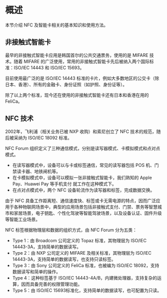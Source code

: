 # 概述

本节介绍 NFC 及智能卡相关的基本知识和使用方法。

## 非接触式智能卡

最早的非接触式智能卡应用是韩国首尔的公共交通票务，使用的是 MIFARE 技术。随着 MIFARE 的广泛使用，常用的非接触式智能卡先后被纳入两个国际标准：ISO/IEC 14443 和 ISO/IEC 15693。

目前使用最广泛的是 ISO/IEC 14443 标准的卡片，例如大多数地区的公交卡（除日本、香港）、所有的金融卡、身份证照（如护照、身份证等）。

除了以上两个标准，现今还在使用的非接触式智能卡还有日本和香港在用的 FeliCa。

## NFC 技术

2002年，飞利浦（相关业务已被 NXP 收购）和索尼创立了 NFC 技术的规范，随后被采纳为 ISO/IEC 18092 标准。

NFC Forum 组织定义了三种通信模式，分别是读写器模式、卡模拟模式和点对点模式。

- 在读写器模式中，设备可以与卡或标签通信，常见的读写器包括 POS 机、门禁读卡器、地铁闸机等。
- 在卡模拟模式中，设备可以模拟一张非接触式智能卡，我们熟知的 Apple Pay、Huawei Pay 等手机支付 就工作在这种模式下。
- 在点对点模式中，两个 NFC 设备轮流作为读写器和标签，完成数据交换。

由于 NFC 具备工作距离短、通信速度快、标签或卡无需电源的特点，因而广泛应用于各种物联网场景中，典型的应用场景包括非接触式支付、门禁、票务等智慧城市和家居场景，电子钥匙、个性化驾驶等智能驾驶场景，以及设备认证、固件升级等智能工业场景。

NFC 标签根据物理层和数据的组织方式，由 NFC Forum 分为五类：

- Type 1：由 Broadcom 公司定义的 Topaz 标准，其物理层为 ISO/IEC 14443-3A，支持简单的数据读写。
- Type 2：由 NXP 公司定义的 MIFARE 及相关标准，其物理层为 ISO/IEC 14443-3A，支持简单的数据读写，也支持只读标签。
- Type 3：由 Sony 公司定义的 FeliCa 标准，也被编为 ISO/IEC 18092，支持数据读写和简单的操作。
- Type 4：这种标签基于 ISO/IEC 14443-4A/B，内建微处理器，支持复杂的运算，因而具备完善的权限管理功能。
- Type 5：由 ISO/IEC 15693标准化，支持简单的数据读写，也可配置为只读。
